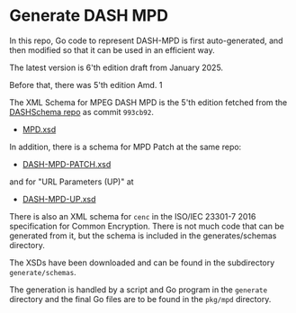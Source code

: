 # Generate DASH MPD

In this repo, Go code to represent DASH-MPD is first auto-generated, and
then modified so that it can be used in an efficient way.

The latest version is 6'th edition draft from January 2025.

Before that, there was 5'th edition Amd. 1

The XML Schema for MPEG DASH MPD is the 5'th edition fetched from the [DASHSchema repo](https://github.com/MPEGGroup/DASHSchema)
as commit `993cb92`.

* [MPD.xsd](https://github.com/MPEGGroup/DASHSchema/blob/5th-Ed/DASH-MPD.xsd)

In addition, there is a schema for MPD Patch at the same repo:
* [DASH-MPD-PATCH.xsd](https://github.com/MPEGGroup/DASHSchema/blob/5th-Ed/DASH-MPD-PATCH.xsd)

and for "URL Parameters (UP)" at
* [DASH-MPD-UP.xsd](https://github.com/MPEGGroup/DASHSchema/blob/5th-Ed/DASH-MPD-UP.xsd)

There is also an XML schema for `cenc` in the ISO/IEC 23301-7 2016 specification for Common Encryption.
There is not much code that can be generated from it, but the schema is included in the generates/schemas directory.

The XSDs have been downloaded and can be found in the subdirectory `generate/schemas`.

The generation is handled by a script and Go program in the `generate` directory and the final
Go files are to be found in the `pkg/mpd` directory.
